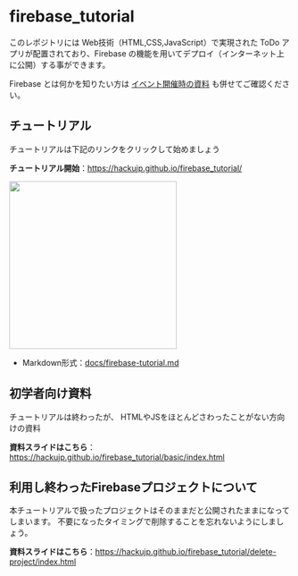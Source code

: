 # firebase_tutorial

このレポジトリには Web技術（HTML,CSS,JavaScript）で実現された ToDo アプリが配置されており、Firebase の機能を用いてデプロイ（インターネット上に公開）する事ができます。

Firebase とは何かを知りたい方は [イベント開催時の資料](docs/js_firebase_tutorial_for_github.pdf) も併せてご確認ください。

## チュートリアル
チュートリアルは下記のリンクをクリックして始めましょう

**チュートリアル開始**：https://hackujp.github.io/firebase_tutorial/

<a href="https://hackujp.github.io/firebase_tutorial/"><img src="https://imgur.com/WWrMo12.png" width="300px"></a>

- Markdown形式：[docs/firebase-tutorial.md](docs/firebase-tutorial.md)

## 初学者向け資料
チュートリアルは終わったが、
HTMLやJSをほとんどさわったことがない方向けの資料

**資料スライドはこちら**：https://hackujp.github.io/firebase_tutorial/basic/index.html

## 利用し終わったFirebaseプロジェクトについて
本チュートリアルで扱ったプロジェクトはそのままだと公開されたままになってしまいます。
不要になったタイミングで削除することを忘れないようにしましょう。

**資料スライドはこちら**：https://hackujp.github.io/firebase_tutorial/delete-project/index.html
